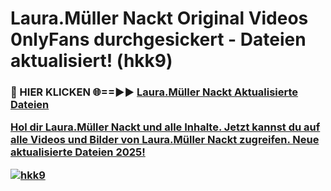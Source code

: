 # Laura.Müller Nackt Original Videos 0nlyFans durchgesickert - Dateien aktualisiert! (hkk9)

<h3>🔴 HIER KLICKEN 🌐==►► <a href="https://tinyurl.com/h6vf6nb8" rel="nofollow">Laura.Müller Nackt Aktualisierte Dateien

Hol dir Laura.Müller Nackt und alle Inhalte. Jetzt kannst du auf alle Videos und Bilder von Laura.Müller Nackt zugreifen. Neue aktualisierte Dateien 2025!

[![hkk9](https://i.imgur.com/sD4kR3V.gif)](https://tinyurl.com/h6vf6nb8)
